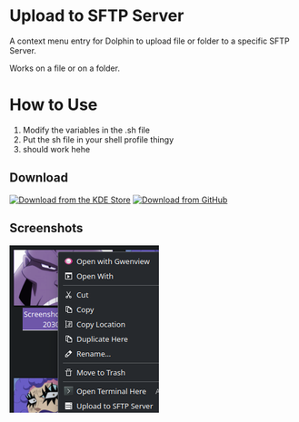 # Upload to SFTP Server

A context menu entry for Dolphin to upload file or folder to a specific SFTP Server.

Works on a file or on a folder.

# How to Use

1. Modify the variables in the .sh file
2. Put the sh file in your shell profile thingy
3. should work hehe

## Download

<a href="https://store.kde.org/p/2097219/"><img alt="Download from the KDE Store" height="50px"
src="https://img.shields.io/badge/KDE_Store-blue?style=for-the-badge&logo=kde"></a>
<a href="https://github.com/Merrit/kde-dolphin-open-vscode-insiders/releases/latest"><img alt="Download from GitHub" height="50px"
src="https://img.shields.io/badge/GitHub-blue?style=for-the-badge&logo=github"></a>

## Screenshots

![](screenshots/screenshot1.png)
